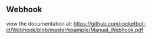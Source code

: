 ## Webhook

 view the documentation at: https://github.com/rocketbot-cl/Webhook/blob/master/example/Manual_Webhook.pdf